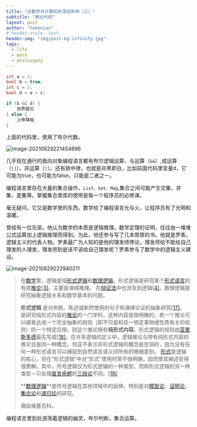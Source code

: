 ```yaml
---
title: "论数学对计算机的深远影响（三）"
subtitle: "再论代码"
layout: post
author: "tokenian"
# header-style: text
header-img: "img/post-bg-infinity.jpg"
tags:
  - life
  - math
  - philosophy
---
```


```c++
int a = 1;
bool b = true;
int c = 2;
bool d = a > c;

if (b && d) {
    世界毁灭
} else {
    上帝降临
}
```

上面的代码里，使用了布尔代数。

![image-20210629221454896](https://gitee.com/tokenian/images-bed/raw/master/img/image-20210629221454896.png)

几乎现在通行的面向对象编程语言都有布尔逻辑运算，与运算（`&&`）,或运算（`||`），非运算（`!`）。还有排中律，也就是非黑即白，比如前面代码里变量d，它可能为true，也可能为false，只能是二者之一。

编程语言里存在大量的集合操作，`List、Set、Map`,集合之间可能产生交集、并集、差集等。掌握集合类库的使用是每一个程序员的必修课。

毫无疑问，它又是数学里的东西。数学给了编程语言光与火，让程序员有了光明和温暖。

曾经有一位先驱，他认为数学的本质是逻辑推理。数学定理的证明，往往由一堆堆公式运算加上逻辑推理而得到。为此，他还参与写了几本厚厚的书。他就是罗素，逻辑主义的代表人物。罗素最广为人知的是他的理发师悖论，理发师给不能给自己理发的人理发，理发师到底该不该给自己理发呢？罗素参与了数学中的逻辑主义建设。

![image-20210629222940211](https://gitee.com/tokenian/images-bed/raw/master/img/image-20210629222940211.png)

> 在[数学](https://zh.wikipedia.org/wiki/數學)里，逻辑是指[形式逻辑](https://zh.wikipedia.org/wiki/逻辑#概念)和[数理逻辑](https://zh.wikipedia.org/wiki/数理逻辑)，形式逻辑是研究某个[形式语言](https://zh.wikipedia.org/wiki/形式語言)的有效[推论](https://zh.wikipedia.org/wiki/推论)[[3\]](https://zh.wikipedia.org/wiki/逻辑#cite_note-stanford-logic-onthology-3)。主要是演绎推理。 在[辩证法](https://zh.wikipedia.org/wiki/辯證法)中也涉及到逻辑[[4\]](https://zh.wikipedia.org/wiki/逻辑#cite_note-4)。数理逻辑是研究抽象逻辑关系和数学基本的问题。
>
> **形式逻辑** 是对命题、陈述或断然使用的句子和演绎论证的抽象研究[[17\]](https://zh.wikipedia.org/wiki/逻辑#cite_note-Formallogic-19)。 是研究纯形式内容的[推论](https://zh.wikipedia.org/wiki/推论)的一门学科，这种内容是很明确的。若一个推论可以被表达成一个完全抽象的规则（即不只是和任一特定事物或性质有关的规则）的一个特定应用，则这个推论拥有**纯形式内容**。形式逻辑的规则由[亚里斯多德](https://zh.wikipedia.org/wiki/亞里斯多德)最先写成[[18\]](https://zh.wikipedia.org/wiki/逻辑#cite_note-20)。在许多逻辑的定义中，逻辑推论与带有纯形式内容的推论会是同一种概念。但这不表示非形式逻辑的概念是空洞的，因为没有任何一种形式语言可以捕捉到自然语言语义间所有的微细差别。 [形式](https://zh.wikipedia.org/wiki/形式_(哲學))是逻辑的核心，但在“形式逻辑”中对“形式”使用时常不很明确，因而使其阐述变得很费解。其中，符号逻辑仅为形式逻辑的一种类型，而和形式逻辑的另一种类型－只处理[直言命题](https://zh.wikipedia.org/wiki/直言命題)的[三段论](https://zh.wikipedia.org/wiki/三段論)不同。[[19\]](https://zh.wikipedia.org/wiki/逻辑#cite_note-21) 
>
> **[数理逻辑](https://zh.wikipedia.org/wiki/數理邏輯)**是符号逻辑在其他领域中的延伸，特别是对[模型论](https://zh.wikipedia.org/wiki/模型論)、[证明论](https://zh.wikipedia.org/wiki/證明論)、[集合论](https://zh.wikipedia.org/wiki/集合論)和[递归论](https://zh.wikipedia.org/wiki/遞歸論)的研究。
>
> 摘自维基百科。

编程语言里到处游荡着逻辑的幽灵，布尔判断，集合运算。

